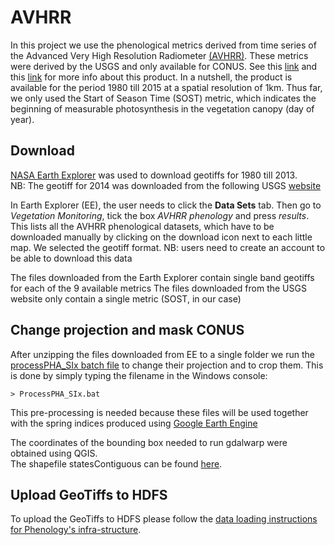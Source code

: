 # AVHRR

In this project we use the phenological metrics derived from time series of the Advanced Very High Resolution Radiometer [(AVHRR)](https://lta.cr.usgs.gov/AVHRR).
These metrics were derived by the USGS and only available for CONUS. See this [link](https://lta.cr.usgs.gov/avhrr_phen) and this [link](https://phenology.cr.usgs.gov/index.php) for more info about this product. In a nutshell, the product is available for the period 1980 till 2015 at a spatial resolution of 1km. Thus far, we only used the Start of Season Time (SOST) metric, which indicates the beginning of measurable photosynthesis in the vegetation canopy (day of year).

## Download
[NASA Earth Explorer](https://earthexplorer.usgs.gov/) was used to download geotiffs for 1980 till 2013.  
NB: The geotiff for 2014 was downloaded from the following USGS [website](https://phenology.cr.usgs.gov/get_data_1km.php) 

In Earth Explorer (EE), the user needs to click the **Data Sets** tab. Then go to *Vegetation Monitoring*, tick the box *AVHRR phenology* and press *results*. This lists all the AVHRR phenological datasets, which have to be downloaded manually by clicking on the download icon next to each little map. We selected the geotiff format. NB: users need to create an account to be able to download this data

The files downloaded from the Earth Explorer contain single band geotiffs for each of the 9 available metrics 
The files downloaded from the USGS website only contain a single metric (SOST, in our case)

## Change projection and mask CONUS 
After unzipping the files downloaded from EE to a single folder we run the [processPHA_SIx batch file](processPHA_SIx.bat) to change their projection and to crop them. This is done by simply typing the filename in the Windows console:

```
> ProcessPHA_SIx.bat
```

This pre-processing is needed because these files will be used together with the spring indices produced using [Google Earth Engine](https://earthengine.google.com/) 

The coordinates of the bounding box needed to run gdalwarp were obtained using QGIS.  
The shapefile statesContiguous can be found [here](statesContiguous.zip).

## Upload GeoTiffs to HDFS
To upload the GeoTiffs to HDFS please follow the [data loading instructions for Phenology's infra-structure](https://github.com/phenology/infrastructure/tree/applications/applications).
